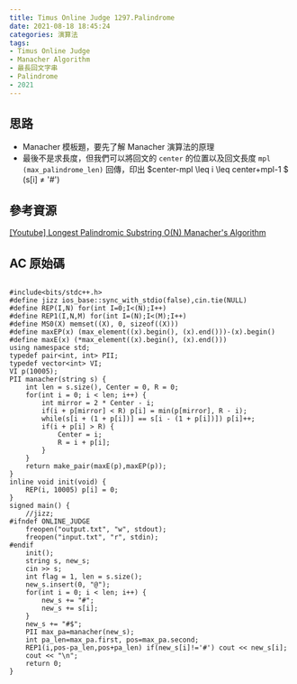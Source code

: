 ```yaml
---
title: Timus Online Judge 1297.Palindrome
date: 2021-08-18 18:45:24
categories: 演算法
tags: 
- Timus Online Judge
- Manacher Algorithm
- 最長回文字串
- Palindrome
- 2021
---
```


## 思路
* Manacher 模板題，要先了解 Manacher 演算法的原理
* 最後不是求長度，但我們可以將回文的 `center` 的位置以及回文長度 `mpl (max_palindrome_len)` 回傳，印出 $center-mpl \leq i \leq center+mpl-1 $  (s[i] $\neq$ '#')

## 參考資源
[[Youtube] Longest Palindromic Substring O(N) Manacher's Algorithm](https://www.youtube.com/watch?v=nbTSfrEfo6M&ab_channel=IDeserve)

## AC 原始碼
```cpp=

#include<bits/stdc++.h>
#define jizz ios_base::sync_with_stdio(false),cin.tie(NULL)
#define REP(I,N) for(int I=0;I<(N);I++)
#define REP1(I,N,M) for(int I=(N);I<(M);I++)
#define MS0(X) memset((X), 0, sizeof((X)))
#define maxEP(x) (max_element((x).begin(), (x).end()))-(x).begin()
#define maxE(x) (*max_element((x).begin(), (x).end()))
using namespace std;
typedef pair<int, int> PII;
typedef vector<int> VI;
VI p(10005);
PII manacher(string s) {
    int len = s.size(), Center = 0, R = 0;
    for(int i = 0; i < len; i++) {
        int mirror = 2 * Center - i;
        if(i + p[mirror] < R) p[i] = min(p[mirror], R - i);
        while(s[i + (1 + p[i])] == s[i - (1 + p[i])]) p[i]++;
        if(i + p[i] > R) {
            Center = i;
            R = i + p[i];
        }
    }
    return make_pair(maxE(p),maxEP(p));
}
inline void init(void) {
    REP(i, 10005) p[i] = 0;
}
signed main() {
    //jizz;
#ifndef ONLINE_JUDGE
    freopen("output.txt", "w", stdout);
    freopen("input.txt", "r", stdin);
#endif
    init();
    string s, new_s;
    cin >> s;
    int flag = 1, len = s.size();
    new_s.insert(0, "@");
    for(int i = 0; i < len; i++) {
        new_s += "#";
        new_s += s[i];
    }
    new_s += "#$";
    PII max_pa=manacher(new_s);
    int pa_len=max_pa.first, pos=max_pa.second;
    REP1(i,pos-pa_len,pos+pa_len) if(new_s[i]!='#') cout << new_s[i];
    cout << "\n";
    return 0;
}
```